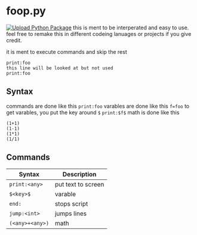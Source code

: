 # foop.py
[![Upload Python Package](https://github.com/Untitled-dog/foop.py/actions/workflows/python-publish.yml/badge.svg)](https://github.com/Untitled-dog/foop.py/actions/workflows/python-publish.yml)
this is ment to be interperated and easy to use. feel free to remake this in different codeing lanuages or projects if you give credit.

it is ment to execute commands and skip the rest
```
print:foo
this line will be looked at but not used
print:foo
```
## Syntax
commands are done like this
`print:foo`
varables are done like this
`f=foo`
to get varables, you put the key around `$`
`print:$f$`
math is done like this
```
(1+1)
(1-1)
(1*1)
(1/1)
```
## Commands
| Syntax | Description |
| ----------- | ----------- |
| `print:<any>` | put text to screen |
| `$<key>$` | varable |
| `end:` | stops script |
| `jump:<int>` | jumps lines |
| `(<any>+<any>)` | math |

